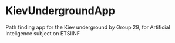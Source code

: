 # KievUndergroundApp

Path finding app for the Kiev underground by Group 29, for Artificial Inteligence subject on ETSIINF
